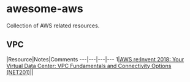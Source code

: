 # awesome-aws
Collection of AWS related resources.


## VPC

|Resource|Notes|Comments
---|---|---|---
1|[AWS re:Invent 2018: Your Virtual Data Center: VPC Fundamentals and Connectivity Options (NET201)](https://www.youtube.com/watch?v=jZAvKgqlrjY)||
